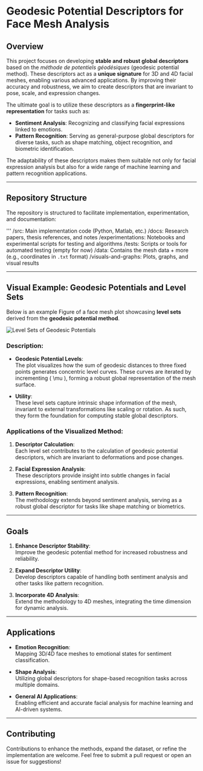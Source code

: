 # Geodesic Potential Descriptors for Face Mesh Analysis

## Overview

This project focuses on developing **stable and robust global descriptors** based on the _méthode de potentiels géodésiques_ (geodesic potential method). These descriptors act as a **unique signature** for 3D and 4D facial meshes, enabling various advanced applications. By improving their accuracy and robustness, we aim to create descriptors that are invariant to pose, scale, and expression changes.

The ultimate goal is to utilize these descriptors as a **fingerprint-like representation** for tasks such as:

- **Sentiment Analysis**: Recognizing and classifying facial expressions linked to emotions.
- **Pattern Recognition**: Serving as general-purpose global descriptors for diverse tasks, such as shape matching, object recognition, and biometric identification.

The adaptability of these descriptors makes them suitable not only for facial expression analysis but also for a wide range of machine learning and pattern recognition applications.

---

## Repository Structure

The repository is structured to facilitate implementation, experimentation, and documentation:

'''
/src:               Main implementation code (Python, Matlab, etc.)
/docs:              Research papers, thesis references, and notes
/experimentations:  Notebooks and experimental scripts for testing and algorithms
/tests:             Scripts or tools for automated testing (empty for now)
/data:              Contains the mesh data + more (e.g., coordinates in `.txt` format)
/visuals-and-graphs: Plots, graphs, and visual results



---

## Visual Example: Geodesic Potentials and Level Sets

Below is an example Figure of a face mesh plot showcasing **level sets** derived from the **geodesic potential method**.


![Level Sets of Geodesic Potentials](visuals-and-graphs/geodesicpotentials-level-set-view-2)



### Description:

- **Geodesic Potential Levels**:  
  The plot visualizes how the sum of geodesic distances to three fixed points generates concentric level curves. These curves are iterated by incrementing \( \mu \), forming a robust global representation of the mesh surface.

- **Utility**:  
  These level sets capture intrinsic shape information of the mesh, invariant to external transformations like scaling or rotation. As such, they form the foundation for computing stable global descriptors.

### Applications of the Visualized Method:

1. **Descriptor Calculation**:  
   Each level set contributes to the calculation of geodesic potential descriptors, which are invariant to deformations and pose changes.

2. **Facial Expression Analysis**:  
   These descriptors provide insight into subtle changes in facial expressions, enabling sentiment analysis.

3. **Pattern Recognition**:  
   The methodology extends beyond sentiment analysis, serving as a robust global descriptor for tasks like shape matching or biometrics.

---

## Goals

1. **Enhance Descriptor Stability**:  
   Improve the geodesic potential method for increased robustness and reliability.

2. **Expand Descriptor Utility**:  
   Develop descriptors capable of handling both sentiment analysis and other tasks like pattern recognition.

3. **Incorporate 4D Analysis**:  
   Extend the methodology to 4D meshes, integrating the time dimension for dynamic analysis.

---

## Applications

- **Emotion Recognition**:  
  Mapping 3D/4D face meshes to emotional states for sentiment classification.

- **Shape Analysis**:  
  Utilizing global descriptors for shape-based recognition tasks across multiple domains.

- **General AI Applications**:  
  Enabling efficient and accurate facial analysis for machine learning and AI-driven systems.

---

## Contributing

Contributions to enhance the methods, expand the dataset, or refine the implementation are welcome. Feel free to submit a pull request or open an issue for suggestions!
